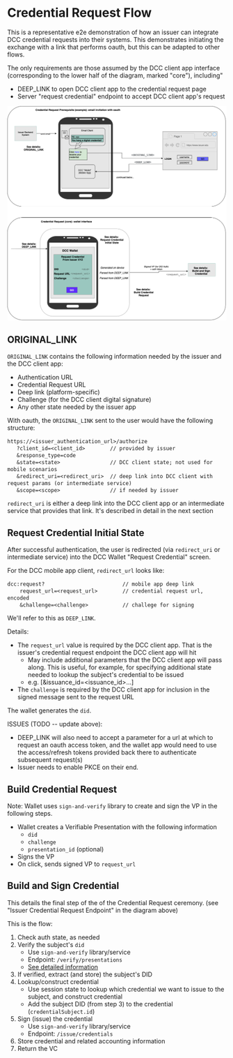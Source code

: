 # Credential Request Flow

This is a representative e2e demonstration of how an issuer can integrate DCC credential requests into their systems. This demonstrates initiating the exchange with a link that performs oauth, but this can be adapted to other flows.

The only requirements are those assumed by the DCC client app interface (corresponding to the lower half of the diagram, marked "core"), including"
- DEEP_LINK to open DCC client app to the credential request page
- Server "request credential" endpoint to accept DCC client app's request

![](cred_request_cropped.png)

## ORIGINAL_LINK

`ORIGINAL_LINK` contains the following information needed by the issuer and the DCC client app:
- Authentication URL
- Credential Request URL
- Deep link (platform-specific)
- Challenge (for the DCC client digital signature)
- Any other state needed by the issuer app

With oauth, the `ORIGINAL_LINK` sent to the user would have the following structure:

```
https://<issuer_authentication_url>/authorize
   ?client_id=<client_id>        // provided by issuer
   &response_type=code
   &state=<state>                // DCC client state; not used for mobile scenarios
   &redirect_uri=<redirect_uri>  // deep link into DCC client with request params (or intermediate service)
   &scope=<scope>                // if needed by issuer
```

`redirect_uri` is either a deep link into the DCC client app or an intermediate service that provides that link. It's described in detail in the next section

## Request Credential Initial State

After successful authentication, the user is redirected (via `redirect_uri` or intermediate service) into the DCC Wallet "Request Credential" screen. 

For the DCC mobile app client, `redirect_url` looks like:

```
dcc:request?                         // mobile app deep link
    request_url=<request_url>        // credential request url, encoded
    &challenge=<challenge>           // challege for signing
```

We'll refer to this as `DEEP_LINK`. 

Details:
- The `request_url` value is required by the DCC client app. That is the issuer's credential request endpoint the DCC client app will hit
    - May include additional parameters that the DCC client app will pass along. This is useful, for example, for specifying additional state needed to lookup the subject's credential to be issued 
    - e.g. [&issuance_id=<issuance_id>...]
- The `challenge` is required by the DCC client app for inclusion in the signed message sent to the request URL

The wallet generates the `did`.

ISSUES (TODO -- update above):
- DEEP_LINK will also need to accept a parameter for a url at which to request an oauth access token, and the wallet app would need to use the access/refresh tokens provided back there to authenticate subsequent request(s)
- Issuer needs to enable PKCE on their end.

## Build Credential Request

Note: Wallet uses `sign-and-verify` library to create and sign the VP in the following steps.

- Wallet creates a Verifiable Presentation with the following information
  - `did`
  - `challenge`
  - `presentation_id` (optional)
- Signs the VP
- On click, sends signed VP to `request_url`

## Build and Sign Credential

This details the final step of the of the Credential Request ceremony. (see "Issuer Credential Request Endpoint" in the diagram above)

This is the flow:
1. Check auth state, as needed
2. Verify the subject's `did`
    - Use `sign-and-verify` library/service
    - Endpoint: `/verify/presentations`
    - [See detailed information](https://github.com/digitalcredentials/sign-and-verify/blob/master/README.md#credential-requests-and-did-verification)
3. If verified, extract (and store) the subject's DID
4. Lookup/construct credential
    - Use session state to lookup which credential we want to issue to the subject, and construct credential
    - Add the subject DID (from step 3) to the credential (`credentialSubject.id`)
5. Sign (issue) the credential 
    - Use `sign-and-verify` library/service
    - Endpoint: `/issue/credentials`
6. Store credential and related accounting information
7. Return the VC

